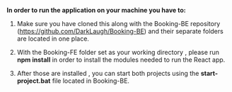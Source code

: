 <b>In order to run the application on your machine you have to:</b>
1. Make sure you have cloned this along with the Booking-BE repository (https://github.com/DarkLaugh/Booking-BE)
and their separate folders are located in one place.

2. With the Booking-FE folder set as your working directory , please run <b>npm install</b>
in order to install the modules needed to run the React app.

3. After those are installed , you can start both projects using the <b>start-project.bat</b> file located in
Booking-BE.
